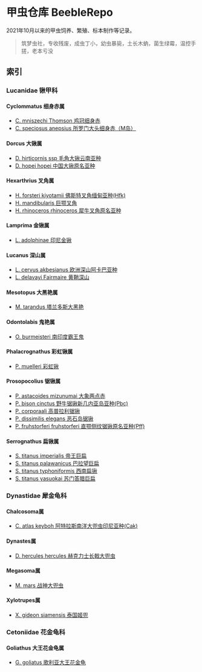 # 甲虫仓库 BeebleRepo

2021年10月以来的甲虫饲养、繁殖、标本制作等记录。

> 筑梦虫社，专收残废，成虫丁小，幼虫暴毙，土长木蚋，菌生绿霉，温控手搓，老本亏没

## 索引

### Lucanidae 锹甲科

#### Cyclommatus 细身赤属

+ [C. mniszechi Thomson 鸡冠细身赤](./Lucanidae%E9%94%B9%E7%94%B2%E7%A7%91/Cyclommatus%E7%BB%86%E8%BA%AB%E8%B5%A4%E5%B1%9E/C.mniszechi.Thomson%E9%B8%A1%E5%86%A0%E7%BB%86%E8%BA%AB%E8%B5%A4)
+ [C. speciosus anepsius 所罗门大头细身赤（M岛）](./Lucanidae%E9%94%B9%E7%94%B2%E7%A7%91/Cyclommatus%E7%BB%86%E8%BA%AB%E8%B5%A4%E5%B1%9E/C.speciosus%E6%89%80%E7%BD%97%E9%97%A8%E5%A4%A7%E5%A4%B4%E7%BB%86%E8%BA%AB%E8%B5%A4/C.s.anepsius)

#### Dorcus 大锹属

+ [D. hirticornis ssp 毛角大锹云南亚种](./Lucanidae%E9%94%B9%E7%94%B2%E7%A7%91/Dorcus%E5%A4%A7%E9%94%B9%E5%B1%9E/D.hirticornis%E6%AF%9B%E8%A7%92%E5%A4%A7%E9%94%B9/D.h.ssp%E6%AF%9B%E8%A7%92%E5%A4%A7%E9%94%B9%E4%BA%91%E5%8D%97%E4%BA%9A%E7%A7%8D)
+ [D. hopei hopei 中国大锹原名亚种](./Lucanidae%E9%94%B9%E7%94%B2%E7%A7%91/Dorcus%E5%A4%A7%E9%94%B9%E5%B1%9E/D.%20hopei%E4%B8%AD%E5%9B%BD%E5%A4%A7%E9%94%B9/D.h.hopei%E4%B8%AD%E5%9B%BD%E5%A4%A7%E9%94%B9%E5%8E%9F%E5%90%8D%E4%BA%9A%E7%A7%8D)

#### Hexarthrius 叉角属

+ [H. forsteri kiyotamii 佛斯特叉角缅甸亚种(Hfk)](./Lucanidae%E9%94%B9%E7%94%B2%E7%A7%91/Hexarthrius%E5%8F%89%E8%A7%92%E5%B1%9E/H.forsteri%E4%BD%9B%E6%96%AF%E7%89%B9%E5%8F%89%E8%A7%92/H.f.kiyotamii%E7%BC%85%E7%94%B8%E4%BA%9A%E7%A7%8D)
+ [H. mandibularis 巨颚叉角](./Lucanidae%E9%94%B9%E7%94%B2%E7%A7%91/Hexarthrius%E5%8F%89%E8%A7%92%E5%B1%9E/H.mandibularis%E5%B7%A8%E9%A2%9A%E5%8F%89%E8%A7%92)
+ [H. rhinoceros rhinoceros 犀牛叉角原名亚种](./Lucanidae%E9%94%B9%E7%94%B2%E7%A7%91/Hexarthrius%E5%8F%89%E8%A7%92%E5%B1%9E/H.rhinoceros%E7%8A%80%E7%89%9B%E5%8F%89%E8%A7%92/H.r.rhinoceros)

#### Lamprima 金锹属

+ [L. adolphinae 印尼金锹](./Lucanidae%E9%94%B9%E7%94%B2%E7%A7%91/Lamprima%E9%87%91%E9%94%B9%E5%B1%9E/L.%20adolphinae%20%E5%8D%B0%E5%B0%BC%E9%87%91%E9%94%B9/)

#### Lucanus 深山属

+ [L. cervus akbesianus 欧洲深山阿卡巴亚种](./Lucanidae%E9%94%B9%E7%94%B2%E7%A7%91/Lucanus%E6%B7%B1%E5%B1%B1%E5%B1%9E/L.cervus%E6%AC%A7%E6%B4%B2%E6%B7%B1%E5%B1%B1%E9%94%B9/L.c.akbesianus%E9%98%BF%E5%8D%A1%E5%B7%B4%E6%B7%B1%E5%B1%B1%E9%94%B9)
+ [L. delavayi Fairmaire 黄鞘深山](./Lucanidae%E9%94%B9%E7%94%B2%E7%A7%91/Lucanus%E6%B7%B1%E5%B1%B1%E5%B1%9E/L.delavayi.Fairmaire%E9%BB%84%E9%9E%98%E6%B7%B1%E5%B1%B1%E9%94%B9/%E9%BB%84%E9%9E%98%E6%B7%B1%E5%B1%B1%E5%B0%8F%E7%BB%93.md)

#### Mesotopus 大黑艳属

+ [M. tarandus 塔兰多斯大黑艳](./Lucanidae%E9%94%B9%E7%94%B2%E7%A7%91/Mesotopus%E5%A4%A7%E9%BB%91%E8%89%B3%E5%B1%9E/M.tarandus%E5%A1%94%E5%85%B0%E5%A4%9A%E6%96%AF%E5%A4%A7%E9%BB%91%E8%89%B3)

#### Odontolabis 鬼艳属

+ [O. burmeisteri 南印度霸王鬼](./Lucanidae%E9%94%B9%E7%94%B2%E7%A7%91/Odontolabis%E9%AC%BC%E8%89%B3%E5%B1%9E/O.burmeisteri%E5%8D%97%E5%8D%B0%E5%BA%A6%E9%9C%B8%E7%8E%8B%E9%AC%BC)

#### Phalacrognathus 彩虹锹属

+ [P. muelleri 彩虹锹](./Lucanidae%E9%94%B9%E7%94%B2%E7%A7%91/Phalacrognathus%E5%BD%A9%E8%99%B9%E9%94%B9%E5%B1%9E/P.muelleri%E5%BD%A9%E8%99%B9%E9%94%B9)

#### Prosopocolius 锯锹属

+ [P. astacoides mizunumai 大象两点赤](./Lucanidae%E9%94%B9%E7%94%B2%E7%A7%91/Prosopocolius%E9%94%AF%E9%94%B9%E5%B1%9E/P.astacoides%E4%B8%A4%E7%82%B9%E8%B5%A4%E9%94%AF%E9%94%B9/P.a.mizunumai%E5%A4%A7%E8%B1%A1%E4%B8%A4%E7%82%B9%E8%B5%A4/%E5%A4%A7%E8%B1%A1%E4%B8%A4%E7%82%B9%E8%B5%A4%E9%A5%B2%E8%82%B2%E5%B0%8F%E8%AE%B0.md)
+ [P. bison cinctus 野牛锯锹新几内亚岛亚种(Pbc)](./Lucanidae%E9%94%B9%E7%94%B2%E7%A7%91/Prosopocolius%E9%94%AF%E9%94%B9%E5%B1%9E/P.bison%E9%87%8E%E7%89%9B%E9%94%AF%E9%94%B9/P.b.cinctus%E6%96%B0%E5%87%A0%E5%86%85%E4%BA%9A%E5%B2%9B%E4%BA%9A%E7%A7%8D)
+ [P. corporaali 高普拉利锯锹](./Lucanidae%E9%94%B9%E7%94%B2%E7%A7%91/Prosopocolius%E9%94%AF%E9%94%B9%E5%B1%9E/P.corporaali%E9%AB%98%E6%99%AE%E6%8B%89%E5%88%A9%E9%94%AF%E9%94%B9)
+ [P. dissimilis elegans 恶石岛锯锹](./Lucanidae%E9%94%B9%E7%94%B2%E7%A7%91/Prosopocolius%E9%94%AF%E9%94%B9%E5%B1%9E/P.dissimilis%E5%A5%84%E7%BE%8E%E9%94%AF%E9%94%B9/P.d.elegans%E6%81%B6%E7%9F%B3%E5%B2%9B%E9%94%AF%E9%94%B9)
+ [P. fruhstorferi fruhstorferi 直颚侧纹锯锹原名亚种(Pff)](./Lucanidae%E9%94%B9%E7%94%B2%E7%A7%91/Prosopocolius%E9%94%AF%E9%94%B9%E5%B1%9E/P.fruhstorferi%E7%9B%B4%E9%A2%9A%E4%BE%A7%E7%BA%B9%E9%94%AF%E9%94%B9/P.f.fruhstorferi/pff%E9%A5%B2%E8%82%B2%E5%B0%8F%E8%AE%B0.md)

#### Serrognathus 扁锹属

+ [S. titanus imperialis 帝王巨扁](./Lucanidae%E9%94%B9%E7%94%B2%E7%A7%91/Serrognathus%E6%89%81%E9%94%B9%E5%B1%9E/S.titanus%E6%B3%B0%E5%9D%A6%E6%89%81/S.t.imperialis%E5%B8%9D%E7%8E%8B%E5%B7%A8%E6%89%81/)
+ [S. titanus palawanicus 巴拉望巨扁](./Lucanidae%E9%94%B9%E7%94%B2%E7%A7%91/Serrognathus%E6%89%81%E9%94%B9%E5%B1%9E/S.titanus%E6%B3%B0%E5%9D%A6%E6%89%81/S.t.palawanicus%E5%B7%B4%E6%8B%89%E6%9C%9B%E5%B7%A8%E6%89%81/)
+ [S. titanus typhoniformis 西南扁锹](./Lucanidae%E9%94%B9%E7%94%B2%E7%A7%91/Serrognathus%E6%89%81%E9%94%B9%E5%B1%9E/S.titanus%E6%B3%B0%E5%9D%A6%E6%89%81/S.t.typhoniformis%E8%A5%BF%E5%8D%97%E6%89%81%E9%94%B9/)
+ [S. titanus yasuokai 苏门答腊巨扁](./Lucanidae%E9%94%B9%E7%94%B2%E7%A7%91/Serrognathus%E6%89%81%E9%94%B9%E5%B1%9E/S.titanus%E6%B3%B0%E5%9D%A6%E6%89%81/S.t.yasuokai%E8%8B%8F%E9%97%A8%E7%AD%94%E8%85%8A%E5%B7%A8%E6%89%81/)

### Dynastidae 犀金龟科

#### Chalcosoma属

+ [C. atlas keyboh 阿特拉斯南洋大兜虫印尼亚种(Cak)](./Dynastidae%E7%8A%80%E9%87%91%E9%BE%9F%E7%A7%91/Chalcosoma%E5%B1%9E/C.atlas%E9%98%BF%E7%89%B9%E6%8B%89%E6%96%AF%E5%8D%97%E6%B4%8B%E5%A4%A7%E5%85%9C%E8%99%AB/C.a.keyboh%E9%98%BF%E7%89%B9%E6%8B%89%E6%96%AF%E5%8D%97%E6%B4%8B%E5%A4%A7%E5%85%9C%E8%99%AB%E5%8D%B0%E5%B0%BC%E4%BA%9A%E7%A7%8D(Cak)/)

#### Dynastes属

+ [D. hercules hercules 赫克力士长戟大兜虫](./Dynastidae%E7%8A%80%E9%87%91%E9%BE%9F%E7%A7%91/Dynastes%E5%B1%9E/D.hercules%E9%95%BF%E6%88%9F%E5%A4%A7%E5%85%9C%E8%99%AB/D.h.hercules%E8%B5%AB%E5%85%8B%E5%8A%9B%E5%A3%AB%E9%95%BF%E6%88%9F%E5%A4%A7%E5%85%9C%E8%99%AB/%E8%B5%AB%E5%85%8B%E5%8A%9B%E5%A3%AB%E9%95%BF%E6%88%9F%E5%A4%A7%E5%85%9C%E8%99%AB%E9%A5%B2%E8%82%B2%E8%AE%B0%E5%BD%95.md)

#### Megasoma属

+ [M. mars 战神大兜虫](./Dynastidae%E7%8A%80%E9%87%91%E9%BE%9F%E7%A7%91/Megasoma%E5%B1%9E/M.mars%E6%88%98%E7%A5%9E%E5%A4%A7%E5%85%9C%E8%99%AB/%E6%88%98%E7%A5%9E%E5%A4%A7%E5%85%9C%E8%99%AB%E9%A5%B2%E8%82%B2%E8%AE%B0%E5%BD%95.md)

#### Xylotrupes属

+ [X. gideon siamensis 泰国姬兜](./Dynastidae%E7%8A%80%E9%87%91%E9%BE%9F%E7%A7%91/Xylotrupes%E5%B1%9E/X.gideon%E5%A7%AC%E5%85%9C/X.g.siamensis%E6%B3%B0%E5%9B%BD%E5%A7%AC%E5%85%9C)

### Cetoniidae 花金龟科

#### Goliathus 大王花金龟属

+ [G. goliatus 歌利亚大王花金龟](./Cetoniidae%E8%8A%B1%E9%87%91%E9%BE%9F%E7%A7%91/Goliathus%E5%A4%A7%E7%8E%8B%E8%8A%B1%E9%87%91%E9%BE%9F%E5%B1%9E/G.goliatus%E6%AD%8C%E5%88%A9%E4%BA%9A%E5%A4%A7%E7%8E%8B%E8%8A%B1%E9%87%91%E9%BE%9F/%E6%AD%8C%E5%88%A9%E4%BA%9A%E5%A4%A7%E7%8E%8B%E8%8A%B1%E9%87%91%E9%BE%9F%E9%A5%B2%E8%82%B2%E8%AE%B0%E5%BD%95.md)